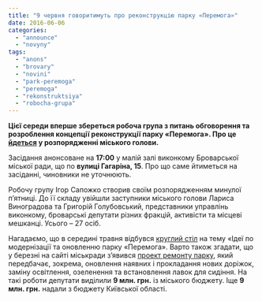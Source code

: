 ```yaml
---
title: "9 червня говоритимуть про реконструкцію парку «Перемога»"
date: 2016-06-06
categories: 
  - "announce"
  - "novyny"
tags: 
  - "anons"
  - "brovary"
  - "novini"
  - "park-peremoga"
  - "peremoga"
  - "rekonstruktsiya"
  - "robocha-grupa"
---
```


**Цієї середи вперше збереться робоча група з питань обговорення та розроблення концепції реконструкції парку «Перемога». Про це [йдеться](http://docs.brovary.org/p36166/03.06.2016/135) у розпорядженні міського голови.**

Засідання анонсоване на **17:00** у малій залі виконкому Броварської міської ради, що по **вулиці Гагаріна, 15**. Про що саме йтиметься на засіданні, чиновники не уточнюють.

Робочу групу Ігор Сапожко створив своїм розпорядженням минулої п’ятниці. До її складу увійшли заступники міського голови Лариса Виноградова та Григорій Голубовський, представники управлінь виконкому, броварські депутати різних фракцій, активісти та місцеві мешканці. Усього – 27 осіб.

Нагадаємо, що в середині травня відбувся [круглий стіл](https://mpz.brovary.org/anons-sapozhko-klyche-u-vivtorok-pogovoryty-pro-modernizatsiyu-parku-peremoga/) на тему «Ідеї по модернізації та оновленню парку «Перемога». Варто також згадати, що у березні на сайті міськради з’явився [проект ремонту парку](https://mpz.brovary.org/shho-hochut-zrobyty-z-parkom-peremoga-oprylyudneno-plan-rekonstruktsiyi-2/), який передбачає, зокрема, оновлення наявних і прокладання нових доріжок, заміну освітлення, озеленення та встановлення лавок для сидіння. На такі роботи депутати виділили **9 млн. грн.** із міського бюджету. Іще **9 млн. грн.** надали з бюджету Київської області.
